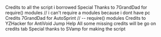 Credits to all the script i borrowed
Special Thanks to 7GrandDad for require() modules // i can't require a modules because i dont have pc
Credits 7GrandDad for AutoSprint // -- require() modules
Credits to YZHacker for AntiVoid Jump Help
All some missing credits will be go on credits tab
Special thanks to SVamp for making the script
